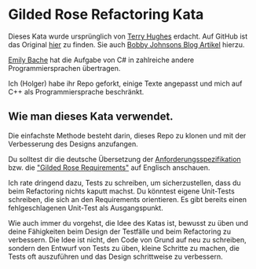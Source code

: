 # Gilded Rose Refactoring Kata

Dieses Kata wurde ursprünglich von [Terry Hughes](https://twitter.com/TerryHughes)
erdacht.  Auf GitHub ist das Original [hier](https://github.com/NotMyself/GildedRose) zu
finden.  Sie auch [Bobby Johnsons Blog
Artikel](https://iamnotmyself.com/2011/02/14/refactor-this-the-gilded-rose-kata/) hierzu.

[Emily Bache](https://github.com/emilybache/GildedRose-Refactoring-Kata) hat die Aufgabe
von C# in zahlreiche andere Programmiersprachen übertragen.

Ich (Holger) habe ihr Repo geforkt, einige Texte angepasst und mich auf C++ als
Programmiersprache beschränkt.

## Wie man dieses Kata verwendet.

Die einfachste Methode besteht darin, dieses Repo zu klonen und mit der Verbesserung des
Designs anzufangen.

Du solltest dir die deutsche Übersetzung der
[Anforderungsspezifikation](GildedRoseRequirements_de.md) bzw. die ["Gilded Rose
Requirements"](GildedRoseRequirements.txt) auf Englisch anschauen.

Ich rate dringend dazu, Tests zu schreiben, um sicherzustellen, dass du beim Refactoring
nichts kaputt machst.  Du könntest eigene Unit-Tests schreiben, die sich an den
Requirements orientieren.  Es gibt bereits einen fehlgeschlagenen Unit-Test als
Ausgangspunkt.

Wie auch immer du vorgehst, die Idee des Katas ist, bewusst zu üben und deine Fähigkeiten
beim Design der Testfälle und beim Refactoring zu verbessern.  Die Idee ist nicht, den
Code von Grund auf neu zu schreiben, sondern den Entwurf von Tests zu üben, kleine
Schritte zu machen, die Tests oft auszuführen und das Design schrittweise zu verbessern.


